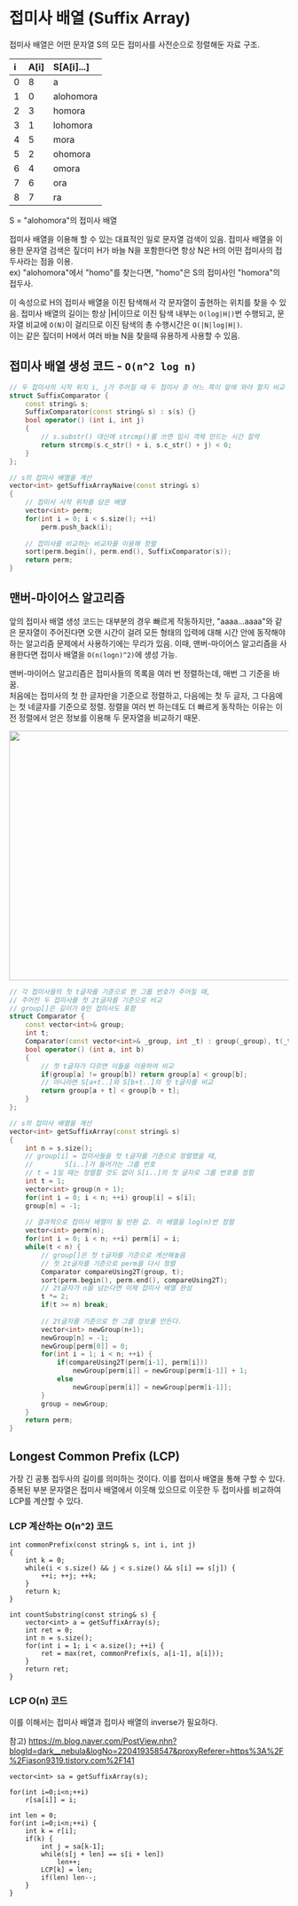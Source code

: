 # 접미사 배열 (Suffix Array)  
접미사 배열은 어떤 문자열 S의 모든 접미사를 사전순으로 정렬해둔 자료 구조.  

|i|A[i]|S[A[i]...]|
|:---|:---|:-------|
|0|8|a|
|1|0|alohomora|
|2|3|homora|
|3|1|lohomora|
|4|5|mora|
|5|2|ohomora|
|6|4|omora||
|7|6|ora|
|8|7|ra|  

S = "alohomora"의 접미사 배열  

접미사 배열을 이용해 할 수 있는 대표적인 일로 문자열 검색이 있음. 접미사 배열을 이용한 문자열 검색은 짚더미 H가 바늘 N을 포함한다면 항상 N은 H의 어떤 접미사의 접두사라는 점을 이용.  
ex) "alohomora"에서 "homo"를 찾는다면, "homo"은 S의 접미사인 "homora"의 접두사. 

이 속성으로 H의 접미사 배열을 이진 탐색해서 각 문자열이 출현하는 위치를 찾을 수 있음. 접미사 배열의 길이는 항상 |H|이므로 이진 탐색 내부는 `O(log|H|)`번 수행되고, 문자열 비교에 `O(N)`이 걸리므로 이진 탐색의 총 수행시간은 `O(|N|log|H|)`.  
이는 같은 짚더미 H에서 여러 바늘 N을 찾을때 유용하게 사용할 수 있음.

## 접미사 배열 생성 코드 - `O(n^2 log n)`

```cpp
// 두 접미사의 시작 위치 i, j가 주어질 때 두 접미사 중 어느 쪽이 앞에 와야 할지 비교
struct SuffixComparator {
	const string& s;
	SuffixComparator(const string& s) : s(s) {}
	bool operator() (int i, int j)
	{	
		// s.substr() 대신에 strcmp()를 쓰면 임시 객체 만드는 시간 절약
		return strcmp(s.c_str() + i, s.c_str() + j) < 0;
	}
};

// s의 접미사 배열을 계산
vector<int> getSuffixArrayNaive(const string& s)
{
	// 접미사 시작 위치를 담은 배열
	vector<int> perm;
	for(int i = 0; i < s.size(); ++i) 
		perm.push_back(i);
	
	// 접미사를 비교하는 비교자를 이용해 정렬
	sort(perm.begin(), perm.end(), SuffixComparator(s));
	return perm;
}
```

## 맨버-마이어스 알고리즘

앞의 접미사 배열 생성 코드는 대부분의 경우 빠르게 작동하지만, "aaaa...aaaa"와 같은 문자열이 주어진다면 오랜 시간이 걸려 모든 형태의 입력에 대해 시간 안에 동작해야 하는 알고리즘 문제에서 사용하기에는 무리가 있음. 이때, 맨버-마이어스 알고리즘을 사용한다면 접미사 배열을 `O(n(logn)^2)`에 생성 가능. 

맨버-마이어스 알고리즘은 접미사들의 목록을 여러 번 정렬하는데, 매번 그 기준을 바꿈.  
처음에는 접미사의 첫 한 글자만을 기준으로 정렬하고, 다음에는 첫 두 글자, 그 다음에는 첫 네글자를 기준으로 정렬.
정렬을 여러 번 하는데도 더 빠르게 동작하는 이유는 이전 정렬에서 얻은 정보를 이용해 두 문자열을 비교하기 때문.

<center><img src="https://github.com/rnjstkdah20/study/blob/master/Algorithm/image/SuffixArray.PNG" width="600" height="450"></center>


```cpp
// 각 접미사들의 첫 t글자를 기준으로 한 그룹 번호가 주어질 때,
// 주어진 두 접미사를 첫 2t글자를 기준으로 비교
// group[]은 길이가 0인 접미사도 포함
struct Comparator {
	const vector<int>& group;
	int t;
	Comparator(const vector<int>& _group, int _t) : group(_group), t(_t) {}
	bool operator() (int a, int b) 
	{
		// 첫 t글자가 다르면 이들을 이용하여 비교
		if(group[a] != group[b]) return group[a] < group[b];
		// 아니라면 S[a+t..]와 S[b+t..]의 첫 t글자를 비교
		return group[a + t] < group[b + t];
	}
};

// s의 접미사 배열을 계산
vector<int> getSuffixArray(const string& s)
{
	int n = s.size();
	// group[i] = 접미사들을 첫 t글자를 기준으로 정렬했을 때,
	//	      S[i..]가 들어가는 그룹 번호
	// t = 1일 때는 정렬할 것도 없이 S[i..]의 첫 글자로 그룹 번호를 정함
	int t = 1;
	vector<int> group(n + 1);
	for(int i = 0; i < n; ++i) group[i] = s[i];
	group[n] = -1;
	
	// 결과적으로 접미사 배열이 될 반환 값. 이 배열을 log(n)번 정렬
	vector<int> perm(n);
	for(int i = 0; i < n; ++i) perm[i] = i;
	while(t < n) {
		// group[]은 첫 t글자를 기준으로 계산해놓음
		// 첫 2t글자를 기준으로 perm을 다시 정렬
		Comparator compareUsing2T(group, t);
		sort(perm.begin(), perm.end(), compareUsing2T);
		// 2t글자가 n을 넘는다면 이제 접미사 배열 완성
		t *= 2;
		if(t >= n) break;
		
		// 2t글자를 기준으로 한 그룹 정보를 만든다.
		vector<int> newGroup(n+1);
		newGroup[n] = -1;
		newGroup[perm[0]] = 0;
		for(int i = 1; i < n; ++i) {
			if(compareUsing2T(perm[i-1], perm[i]))
				newGroup[perm[i]] = newGroup[perm[i-1]] + 1;
			else
				newGroup[perm[i]] = newGroup[perm[i-1]];
		}
		group = newGroup;
	}
	return perm;
}
```

## Longest Common Prefix (LCP)

가장 긴 공통 접두사의 길이를 의미하는 것이다. 이를 접미사 배열을 통해 구할 수 있다. 중복된 부분 문자열은 접미사 배열에서 이웃해 있으므로 이웃한 두 접미사를 비교하여 LCP를 계산할 수 있다.

### LCP 계산하는 O(n^2) 코드
```
int commonPrefix(const string& s, int i, int j)
{
	int k = 0;
	while(i < s.size() && j < s.size() && s[i] == s[j]) {
		++i; ++j; ++k;
	}
	return k;
}

int countSubstring(const string& s) {
	vector<int> a = getSuffixArray(s);
	int ret = 0;
	int n = s.size();
	for(int i = 1; i < a.size(); ++i) {
		ret = max(ret, commonPrefix(s, a[i-1], a[i]));
	}
	return ret;
}
```
### LCP O(n) 코드

이를 이해서는 접미사 배열과 접미사 배열의 inverse가 필요하다.

참고) https://m.blog.naver.com/PostView.nhn?blogId=dark__nebula&logNo=220419358547&proxyReferer=https%3A%2F%2Fjason9319.tistory.com%2F141
```
vector<int> sa = getSuffixArray(s);

for(int i=0;i<n;++i)
	r[sa[i]] = i;

int len = 0;
for(int i=0;i<n;++i) {
	int k = r[i];
	if(k) {
		int j = sa[k-1];
		while(s[j + len] == s[i + len])
			len++;
		LCP[k] = len;
		if(len) len--;
	}
}
```











